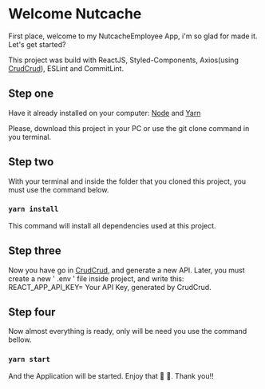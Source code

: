 # Welcome Nutcache

First place, welcome to my NutcacheEmployee App, i'm so glad for made it. Let's get started?

This project was build with ReactJS, Styled-Components, Axios(using [CrudCrud](https://crudcrud.com/)), ESLint and CommitLint.

## Step one

Have it already installed on your computer: [Node](https://nodejs.org/en/download/) and [Yarn](https://classic.yarnpkg.com/)

Please, download this project in your PC or use the git clone command in you terminal.

## Step two

With your terminal and inside the folder that you cloned this project, you must use the command below.

### `yarn install`

This command will install all dependencies used at this project.

## Step three

Now you have go in [CrudCrud](https://crudcrud.com/), and generate a new API.
Later, you must create a new ' .env ' file inside project, and write this:
REACT_APP_API_KEY= Your API Key, generated by CrudCrud.

## Step four

Now almost everything is ready, only will be need you use the command bellow.

### `yarn start`

And the Application will be started. Enjoy that 🎉 🚀. Thank you!!